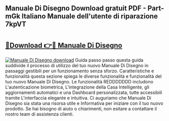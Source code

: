 ## Manuale Di Disegno Download gratuit PDF - Part-mGk Italiano Manuale dell'utente di riparazione 7kpVT

# <h2><a href="http://dfehg9.blite.top/?on=Manuale+Di+Disegno">🔗Download 👉🔴 Manuale Di Disegno</a></h2>

[![Manuale Di Disegno download](https://i.imgur.com/lujVjoI.png)](http://dfehg9.blite.top/?on=Manuale+Di+Disegno)
Guida passo passo questa guida suddivide il processo di utilizzo del tuo nuovo Manuale Di Disegno in passaggi gestibili per un funzionamento senza sforzo. Caratteristiche e funzionalità questa sezione spiega le diverse funzionalità e funzionalità del tuo nuovo Manuale Di Disegno. Le funzionalità REDDDDDDD includono L'autenticazione biometrica, L'integrazione della Casa Intelligente, gli aggiornamenti automatici e una Dashboard personalizzata, tutte accessibili tramite L'interfaccia elegante e intuitiva. Ci auguriamo che Manuale Di Disegno sia stata una risorsa utile e Informativa per iniziare con il tuo nuovo prodotto. Se hai bisogno di aiuto o chiarimenti, non esitare a contattare il nostro team di assistenza clienti.
